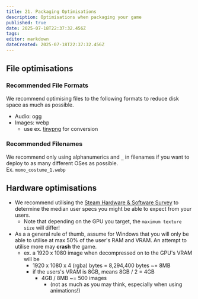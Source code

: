 ```yaml
---
title: 21. Packaging Optimisations
description: Optimisations when packaging your game
published: true
date: 2025-07-18T22:37:32.456Z
tags: 
editor: markdown
dateCreated: 2025-07-18T22:37:32.456Z
---
```


## File optimisations

### Recommended File Formats

We recommend optimising files to the following formats to reduce disk space as much as possible.

- Audio: ogg
- Images: webp
  - use ex. [tinypng](https://tinypng.com/) for conversion

### Recommended Filenames

We recommend only using alphanumerics and `_` in filenames if you want to deploy to as many different OSes as possible.  
Ex. `momo_costume_1.webp`

## Hardware optimisations

- We recommend utilising the [Steam Hardware & Software Survey](https://store.steampowered.com/hwsurvey/Steam-Hardware-Software-Survey-Welcome-to-Steam) to determine the median user specs you might be able to expect from your users.
  - Note that depending on the GPU you target, the `maximum texture size` will differ!
- As a a general rule of thumb, assume for Windows that you will only be able to utilise at max 50% of the user's RAM and VRAM. An attempt to utilise more may **crash** the game. 
  - ex. a 1920 x 1080 image when decompressed on to the GPU's VRAM will be
    - 1920 x 1080 x 4 (rgba) bytes = 8,294,400 bytes ~= 8MB
    - if the users's VRAM is 8GB, means 8GB / 2 = 4GB
      - 4GB / 8MB ~= 500 images
        - (not as much as you may think, especially when using animations!)
